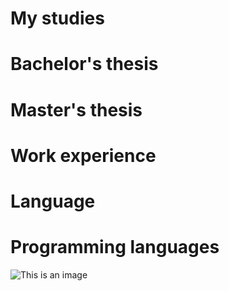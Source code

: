# My studies


# Bachelor's thesis


# Master's thesis


# Work experience


# Language


# Programming languages


![This is an image](https://myoctocat.com/assets/images/base-octocat.svg)
